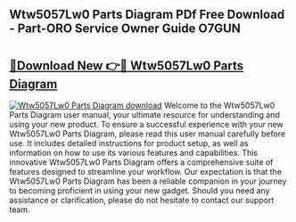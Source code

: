 ## Wtw5057Lw0 Parts Diagram PDf Free Download - Part-ORO Service Owner Guide O7GUN

# <h2><a href="http://dfmjwba.blite.top/?on=Wtw5057Lw0+Parts+Diagram">🔗Download New 👉🔴 Wtw5057Lw0 Parts Diagram</a></h2>

[![Wtw5057Lw0 Parts Diagram download](https://i.imgur.com/lujVjoI.png)](http://dfmjwba.blite.top/?on=Wtw5057Lw0+Parts+Diagram)
Welcome to the Wtw5057Lw0 Parts Diagram user manual, your ultimate resource for understanding and using your new product. To ensure a successful experience with your new Wtw5057Lw0 Parts Diagram, please read this user manual carefully before use. It includes detailed instructions for product setup, as well as information on how to use its various features and capabilities. This innovative Wtw5057Lw0 Parts Diagram offers a comprehensive suite of features designed to streamline your workflow. Our expectation is that the Wtw5057Lw0 Parts Diagram has been a reliable companion in your journey to becoming proficient in using your new gadget. Should you need any assistance or clarification, please do not hesitate to contact our support team.
